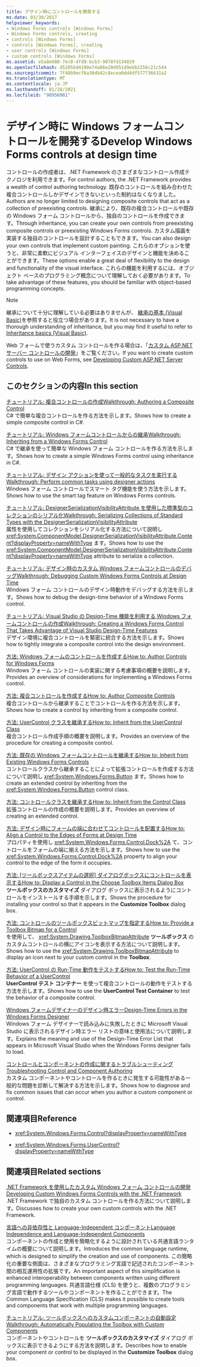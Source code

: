 ```yaml
---
title: デザイン時にコントロールを開発する
ms.date: 03/30/2017
helpviewer_keywords:
- Windows Forms controls [Windows Forms]
- Windows Forms controls, creating
- controls [Windows Forms]
- controls [Windows Forms], creating
- user controls [Windows Forms]
- custom controls [Windows Forms]
ms.assetid: e5a8e088-7ec8-4fd9-bcb3-9078fd134829
ms.openlocfilehash: d5285bd4190e74a86e20d951d9ebb2256c21c544
ms.sourcegitcommit: 7f48b9ecf8a30db42c8ecea0dd4df577736631a2
ms.translationtype: MT
ms.contentlocale: ja-JP
ms.lasthandoff: 01/28/2021
ms.locfileid: "98956981"
---
```

# <a name="develop-windows-forms-controls-at-design-time"></a><span data-ttu-id="295be-102">デザイン時に Windows フォームコントロールを開発する</span><span class="sxs-lookup"><span data-stu-id="295be-102">Develop Windows Forms controls at design time</span></span>

<span data-ttu-id="295be-103">コントロールの作成者は、.NET Framework のさまざまなコントロール作成テクノロジを利用できます。</span><span class="sxs-lookup"><span data-stu-id="295be-103">For control authors, the .NET Framework provides a wealth of control authoring technology.</span></span> <span data-ttu-id="295be-104">既存のコントロールを組み合わせた複合コントロールしかデザインできないといった制約はなくなりました。</span><span class="sxs-lookup"><span data-stu-id="295be-104">Authors are no longer limited to designing composite controls that act as a collection of preexisting controls.</span></span> <span data-ttu-id="295be-105">継承により、既存の複合コントロールや既存の Windows フォーム コントロールから、独自のコントロールを作成できます。</span><span class="sxs-lookup"><span data-stu-id="295be-105">Through inheritance, you can create your own controls from preexisting composite controls or preexisting Windows Forms controls.</span></span> <span data-ttu-id="295be-106">カスタム描画を実装する独自のコントロールを設計することもできます。</span><span class="sxs-lookup"><span data-stu-id="295be-106">You can also design your own controls that implement custom painting.</span></span> <span data-ttu-id="295be-107">これらのオプションを使うと、非常に柔軟にビジュアル インターフェイスのデザインと機能を決めることができます。</span><span class="sxs-lookup"><span data-stu-id="295be-107">These options enable a great deal of flexibility to the design and functionality of the visual interface.</span></span> <span data-ttu-id="295be-108">これらの機能を利用するには、オブジェクト ベースのプログラミング概念について理解しておく必要があります。</span><span class="sxs-lookup"><span data-stu-id="295be-108">To take advantage of these features, you should be familiar with object-based programming concepts.</span></span>

> [!NOTE]
> <span data-ttu-id="295be-109">継承について十分に理解している必要はありませんが、 [継承の基本 (Visual Basic)](/dotnet/visual-basic/programming-guide/language-features/objects-and-classes/inheritance-basics)を参照すると役立つ場合があります。</span><span class="sxs-lookup"><span data-stu-id="295be-109">It is not necessary to have a thorough understanding of inheritance, but you may find it useful to refer to [Inheritance basics (Visual Basic)](/dotnet/visual-basic/programming-guide/language-features/objects-and-classes/inheritance-basics).</span></span>

<span data-ttu-id="295be-110">Web フォームで使うカスタム コントロールを作る場合は、「[カスタム ASP.NET サーバー コントロールの開発](/previous-versions/aspnet/zt27tfhy(v=vs.100))」をご覧ください。</span><span class="sxs-lookup"><span data-stu-id="295be-110">If you want to create custom controls to use on Web Forms, see [Developing Custom ASP.NET Server Controls](/previous-versions/aspnet/zt27tfhy(v=vs.100)).</span></span>

## <a name="in-this-section"></a><span data-ttu-id="295be-111">このセクションの内容</span><span class="sxs-lookup"><span data-stu-id="295be-111">In this section</span></span>

<span data-ttu-id="295be-112">[チュートリアル: 複合コントロールの作成](walkthrough-authoring-a-composite-control-with-visual-csharp.md)</span><span class="sxs-lookup"><span data-stu-id="295be-112">[Walkthrough: Authoring a Composite Control](walkthrough-authoring-a-composite-control-with-visual-csharp.md)</span></span>\
<span data-ttu-id="295be-113">C# で簡単な複合コントロールを作る方法を示します。</span><span class="sxs-lookup"><span data-stu-id="295be-113">Shows how to create a simple composite control in C#.</span></span>

<span data-ttu-id="295be-114">[チュートリアル: Windows フォームコントロールからの継承](walkthrough-inheriting-from-a-windows-forms-control-with-visual-csharp.md)</span><span class="sxs-lookup"><span data-stu-id="295be-114">[Walkthrough: Inheriting from a Windows Forms Control](walkthrough-inheriting-from-a-windows-forms-control-with-visual-csharp.md)</span></span>\
<span data-ttu-id="295be-115">C# で継承を使って簡単な Windows フォーム コントロールを作る方法を示します。</span><span class="sxs-lookup"><span data-stu-id="295be-115">Shows how to create a simple Windows Forms control using inheritance in C#.</span></span>

<span data-ttu-id="295be-116">[チュートリアル: デザイン アクションを使って一般的なタスクを実行する](perform-common-tasks-design-actions.md)</span><span class="sxs-lookup"><span data-stu-id="295be-116">[Walkthrough: Perform common tasks using designer actions](perform-common-tasks-design-actions.md)</span></span>\
<span data-ttu-id="295be-117">Windows フォーム コントロールでスマート タグ機能を使う方法を示します。</span><span class="sxs-lookup"><span data-stu-id="295be-117">Shows how to use the smart tag feature on Windows Forms controls.</span></span>

<span data-ttu-id="295be-118">[チュートリアル: DesignerSerializationVisibilityAttribute を使用した標準型のコレクションのシリアル化](serializing-collections-designerserializationvisibilityattribute.md)</span><span class="sxs-lookup"><span data-stu-id="295be-118">[Walkthrough: Serializing Collections of Standard Types with the DesignerSerializationVisibilityAttribute](serializing-collections-designerserializationvisibilityattribute.md)</span></span>\
<span data-ttu-id="295be-119">属性を使用してコレクションをシリアル化する方法について説明し <xref:System.ComponentModel.DesignerSerializationVisibilityAttribute.Content?displayProperty=nameWithType> ます。</span><span class="sxs-lookup"><span data-stu-id="295be-119">Shows how to use the <xref:System.ComponentModel.DesignerSerializationVisibilityAttribute.Content?displayProperty=nameWithType> attribute to serialize a collection.</span></span>

<span data-ttu-id="295be-120">[チュートリアル: デザイン時のカスタム Windows フォームコントロールのデバッグ](walkthrough-debugging-custom-windows-forms-controls-at-design-time.md)</span><span class="sxs-lookup"><span data-stu-id="295be-120">[Walkthrough: Debugging Custom Windows Forms Controls at Design Time](walkthrough-debugging-custom-windows-forms-controls-at-design-time.md)</span></span>\
<span data-ttu-id="295be-121">Windows フォーム コントロールのデザイン時動作をデバッグする方法を示します。</span><span class="sxs-lookup"><span data-stu-id="295be-121">Shows how to debug the design-time behavior of a Windows Forms control.</span></span>

<span data-ttu-id="295be-122">[チュートリアル: Visual Studio の Design-Time 機能を利用する Windows フォームコントロールの作成](creating-a-wf-control-design-time-features.md)</span><span class="sxs-lookup"><span data-stu-id="295be-122">[Walkthrough: Creating a Windows Forms Control That Takes Advantage of Visual Studio Design-Time Features](creating-a-wf-control-design-time-features.md)</span></span>\
<span data-ttu-id="295be-123">デザイン環境に複合コントロールを緊密に統合する方法を示します。</span><span class="sxs-lookup"><span data-stu-id="295be-123">Shows how to tightly integrate a composite control into the design environment.</span></span>

<span data-ttu-id="295be-124">[方法: Windows フォームのコントロールを作成する](how-to-author-controls-for-windows-forms.md)</span><span class="sxs-lookup"><span data-stu-id="295be-124">[How to: Author Controls for Windows Forms](how-to-author-controls-for-windows-forms.md)</span></span>\
<span data-ttu-id="295be-125">Windows フォーム コントロールの実装に関する考慮事項の概要を説明します。</span><span class="sxs-lookup"><span data-stu-id="295be-125">Provides an overview of considerations for implementing a Windows Forms control.</span></span>

<span data-ttu-id="295be-126">[方法: 複合コントロールを作成する](how-to-author-composite-controls.md)</span><span class="sxs-lookup"><span data-stu-id="295be-126">[How to: Author Composite Controls](how-to-author-composite-controls.md)</span></span>\
<span data-ttu-id="295be-127">複合コントロールから継承することでコントロールを作る方法を示します。</span><span class="sxs-lookup"><span data-stu-id="295be-127">Shows how to create a control by inheriting from a composite control.</span></span>

<span data-ttu-id="295be-128">[方法: UserControl クラスを継承する](how-to-inherit-from-the-usercontrol-class.md)</span><span class="sxs-lookup"><span data-stu-id="295be-128">[How to: Inherit from the UserControl Class](how-to-inherit-from-the-usercontrol-class.md)</span></span>\
<span data-ttu-id="295be-129">複合コントロール作成手順の概要を説明します。</span><span class="sxs-lookup"><span data-stu-id="295be-129">Provides an overview of the procedure for creating a composite control.</span></span>

<span data-ttu-id="295be-130">[方法: 既存の Windows フォームコントロールを継承する](how-to-inherit-from-existing-windows-forms-controls.md)</span><span class="sxs-lookup"><span data-stu-id="295be-130">[How to: Inherit from Existing Windows Forms Controls](how-to-inherit-from-existing-windows-forms-controls.md)</span></span>\
<span data-ttu-id="295be-131">コントロールクラスから継承することによって拡張コントロールを作成する方法について説明し <xref:System.Windows.Forms.Button> ます。</span><span class="sxs-lookup"><span data-stu-id="295be-131">Shows how to create an extended control by inheriting from the <xref:System.Windows.Forms.Button> control class.</span></span>

<span data-ttu-id="295be-132">[方法: コントロールクラスを継承する](how-to-inherit-from-the-control-class.md)</span><span class="sxs-lookup"><span data-stu-id="295be-132">[How to: Inherit from the Control Class](how-to-inherit-from-the-control-class.md)</span></span>\
<span data-ttu-id="295be-133">拡張コントロールの作成の概要を説明します。</span><span class="sxs-lookup"><span data-stu-id="295be-133">Provides an overview of creating an extended control.</span></span>

<span data-ttu-id="295be-134">[方法: デザイン時にフォームの端に合わせてコントロールを配置する](how-to-align-a-control-to-the-edges-of-forms-at-design-time.md)</span><span class="sxs-lookup"><span data-stu-id="295be-134">[How to: Align a Control to the Edges of Forms at Design Time](how-to-align-a-control-to-the-edges-of-forms-at-design-time.md)</span></span>\
<span data-ttu-id="295be-135">プロパティを使用し <xref:System.Windows.Forms.Control.Dock%2A> て、コントロールをフォームの端に揃える方法を示します。</span><span class="sxs-lookup"><span data-stu-id="295be-135">Shows how to use the <xref:System.Windows.Forms.Control.Dock%2A> property to align your control to the edge of the form it occupies.</span></span>

<span data-ttu-id="295be-136">[方法: [ツールボックスアイテムの選択] ダイアログボックスにコントロールを表示する](how-to-display-a-control-in-the-choose-toolbox-items-dialog-box.md)</span><span class="sxs-lookup"><span data-stu-id="295be-136">[How to: Display a Control in the Choose Toolbox Items Dialog Box](how-to-display-a-control-in-the-choose-toolbox-items-dialog-box.md)</span></span>\
<span data-ttu-id="295be-137">**ツールボックスのカスタマイズ** ダイアログ ボックスに表示されるようにコントロールをインストールする手順を示します。</span><span class="sxs-lookup"><span data-stu-id="295be-137">Shows the procedure for installing your control so that it appears in the **Customize Toolbox** dialog box.</span></span>

<span data-ttu-id="295be-138">[方法: コントロールのツールボックスビットマップを指定する](how-to-provide-a-toolbox-bitmap-for-a-control.md)</span><span class="sxs-lookup"><span data-stu-id="295be-138">[How to: Provide a Toolbox Bitmap for a Control](how-to-provide-a-toolbox-bitmap-for-a-control.md)</span></span>\
<span data-ttu-id="295be-139">を使用して、 <xref:System.Drawing.ToolboxBitmapAttribute> **ツールボックス** のカスタムコントロールの横にアイコンを表示する方法について説明します。</span><span class="sxs-lookup"><span data-stu-id="295be-139">Shows how to use the <xref:System.Drawing.ToolboxBitmapAttribute> to display an icon next to your custom control in the **Toolbox**.</span></span>

<span data-ttu-id="295be-140">[方法: UserControl の Run-Time 動作をテストする](how-to-test-the-run-time-behavior-of-a-usercontrol.md)</span><span class="sxs-lookup"><span data-stu-id="295be-140">[How to: Test the Run-Time Behavior of a UserControl](how-to-test-the-run-time-behavior-of-a-usercontrol.md)</span></span>\
<span data-ttu-id="295be-141">**UserControl テスト コンテナー** を使って複合コントロールの動作をテストする方法を示します。</span><span class="sxs-lookup"><span data-stu-id="295be-141">Shows how to use the **UserControl Test Container** to test the behavior of a composite control.</span></span>

<span data-ttu-id="295be-142">[Windows フォームデザイナーのデザイン時エラー](design-time-errors-in-the-windows-forms-designer.md)</span><span class="sxs-lookup"><span data-stu-id="295be-142">[Design-Time Errors in the Windows Forms Designer](design-time-errors-in-the-windows-forms-designer.md)</span></span>\
<span data-ttu-id="295be-143">Windows フォーム デザイナーで読み込みに失敗したときに Microsoft Visual Studio に表示されるデザイン時エラー リストの意味と使用法について説明します。</span><span class="sxs-lookup"><span data-stu-id="295be-143">Explains the meaning and use of the Design-Time Error List that appears in Microsoft Visual Studio when the Windows Forms designer fails to load.</span></span>

<span data-ttu-id="295be-144">[コントロールとコンポーネントの作成に関するトラブルシューティング](troubleshooting-control-and-component-authoring.md)</span><span class="sxs-lookup"><span data-stu-id="295be-144">[Troubleshooting Control and Component Authoring](troubleshooting-control-and-component-authoring.md)</span></span>\
<span data-ttu-id="295be-145">カスタム コンポーネントやコントロールを作るときに発生する可能性がある一般的な問題を診断して解決する方法を示します。</span><span class="sxs-lookup"><span data-stu-id="295be-145">Shows how to diagnose and fix common issues that can occur when you author a custom component or control.</span></span>

## <a name="reference"></a><span data-ttu-id="295be-146">関連項目</span><span class="sxs-lookup"><span data-stu-id="295be-146">Reference</span></span>

- <xref:System.Windows.Forms.Control?displayProperty=nameWithType>

- <xref:System.Windows.Forms.UserControl?displayProperty=nameWithType>

## <a name="related-sections"></a><span data-ttu-id="295be-147">関連項目</span><span class="sxs-lookup"><span data-stu-id="295be-147">Related sections</span></span>

<span data-ttu-id="295be-148">[.NET Framework を使用したカスタム Windows フォーム コントロールの開発](developing-custom-windows-forms-controls.md)</span><span class="sxs-lookup"><span data-stu-id="295be-148">[Developing Custom Windows Forms Controls with the .NET Framework](developing-custom-windows-forms-controls.md)</span></span>\
<span data-ttu-id="295be-149">.NET Framework で独自のカスタム コントロールを作る方法について説明します。</span><span class="sxs-lookup"><span data-stu-id="295be-149">Discusses how to create your own custom controls with the .NET Framework.</span></span>

<span data-ttu-id="295be-150">[言語への非依存性と Language-Independent コンポーネント](/dotnet/standard/language-independence-and-language-independent-components)</span><span class="sxs-lookup"><span data-stu-id="295be-150">[Language Independence and Language-Independent Components](/dotnet/standard/language-independence-and-language-independent-components)</span></span>\
<span data-ttu-id="295be-151">コンポーネントの作成と使用を簡略化するように設計されている共通言語ランタイムの概要について説明します。</span><span class="sxs-lookup"><span data-stu-id="295be-151">Introduces the common language runtime, which is designed to simplify the creation and use of components.</span></span> <span data-ttu-id="295be-152">この簡略化の重要な側面は、さまざまなプログラミング言語で記述されたコンポーネント間の相互運用性の拡張です。</span><span class="sxs-lookup"><span data-stu-id="295be-152">An important aspect of this simplification is enhanced interoperability between components written using different programming languages.</span></span> <span data-ttu-id="295be-153">共通言語仕様 (CLS) を使うと、複数のプログラミング言語で動作するツールやコンポーネントを作ることができます。</span><span class="sxs-lookup"><span data-stu-id="295be-153">The Common Language Specification (CLS) makes it possible to create tools and components that work with multiple programming languages.</span></span>

<span data-ttu-id="295be-154">[チュートリアル: ツールボックスへのカスタムコンポーネントの自動設定](walkthrough-automatically-populating-the-toolbox-with-custom-components.md)</span><span class="sxs-lookup"><span data-stu-id="295be-154">[Walkthrough: Automatically Populating the Toolbox with Custom Components](walkthrough-automatically-populating-the-toolbox-with-custom-components.md)</span></span>\
<span data-ttu-id="295be-155">コンポーネントやコントロールを **ツールボックスのカスタマイズ** ダイアログ ボックスに表示できるようにする方法を説明します。</span><span class="sxs-lookup"><span data-stu-id="295be-155">Describes how to enable your component or control to be displayed in the **Customize Toolbox** dialog box.</span></span>
